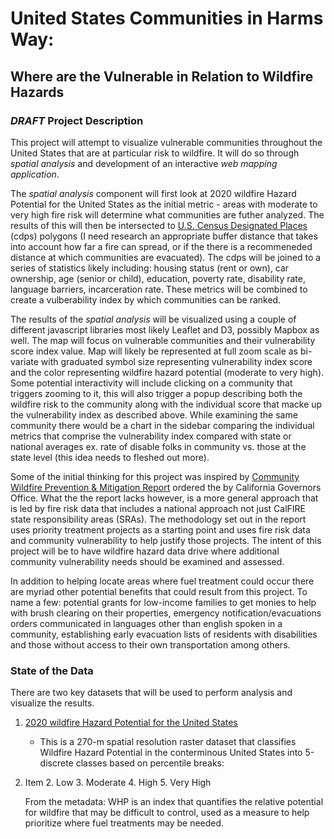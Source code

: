 # United States Communities in Harms Way:
## **Where are the Vulnerable in Relation to Wildfire Hazards**  
### *DRAFT* Project Description
This project will attempt to visualize vulnerable communities throughout the United States that are at particular risk to wildfire. It will do so through *spatial analysis* and development of an interactive *web mapping application*.  

The *spatial analysis* component will first look at 2020 wildfire Hazard Potential for the United States as the initial metric - areas with moderate to very high fire risk will determine what communities are futher analyzed. The results of this will then be intersected to [U.S. Census Designated Places](https://www2.census.gov/geo/tiger/GENZ2020/shp/cb_2020_us_place_500k.zip) \(cdps\) polygons \(I need research an appropriate buffer distance that takes into account how far a fire can spread, or if the there is a recommeneded distance at which communities are evacuated). The cdps will be joined to a series of statistics likely including: housing status \(rent or own\), car ownership, age \(senior or child\), education, poverty rate, disability rate, language barriers, incarceration rate. These metrics will be combined to create a vulberability index by which communities can be ranked.  

The results of the *spatial analysis* will be visualized using a couple of different javascript libraries most likely Leaflet and D3, possibly Mapbox as well. The map will focus on vulnerable communities and their vulnerability score index value. Map will likely be represented at full zoom scale as bi-variate with graduated symbol size representing vulnerability index score and the color representing wildfire hazard potential (moderate to very high). Some potential interactivity will include clicking on a community that triggers zooming to it, this will also trigger a popup describing both the wildfire risk to the community along with the individual score that macke up the vulnerability index as described above. While examining the same community there would be a chart in the sidebar comparing the individual metrics that comprise the vulnerability index compared with state or national averages ex. rate of disable folks in community vs. those at the state level \(this idea needs to fleshed out more\).  

Some of the initial thinking for this project was inspired by [Community Wildfire Prevention & Mitigation Report](https://www.fire.ca.gov/media/5584/45-day-report-final.pdf) ordered the by California Governors Office. What the the report lacks however, is a more general approach that is led by fire risk data that includes a national approach not just CalFIRE state responsibility areas (SRAs). The methodology set out in the report uses priority treatment projects as a starting point and uses fire risk data and community vulnerability to help justify those projects. The intent of this project will be to have wildfire hazard data drive where additional community vulnerability needs should be examined and assessed. 

In addition to helping locate areas where fuel treatment could occur there are myriad other potential benefits that could result from this project. To name a few: potential grants for low-income families to get monies to help with brush clearing on their properties, emergency notification/evacuations orders communicated in languages other than english spoken in a community, establishing early evacuation lists of residents with disabilities and those without access to their own transportation among others.

### State of the Data
There are two key datasets that will be used to perform analysis and visualize the results.

1. [2020 wildfire Hazard Potential for the United States](https://www.fs.usda.gov/rmrs/datasets/wildfire-hazard-potential-united-states-270-m-version-2020-3rd-edition)

    * This is a 270-m spatial resolution raster dataset that classifies Wildfire Hazard Potential in the conterminous United States into 5-discrete classes based on percentile breaks:   
       
1. Item
         2. Low
         3. Moderate
         4. High
         5. Very High  

   From the metadata: WHP is an index that quantifies the relative potential for wildfire that may be difficult to control, used as a measure to help prioritize where fuel treatments may be needed.  

    




